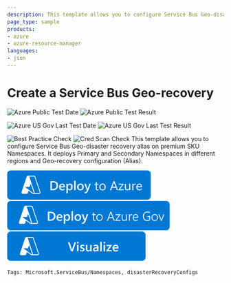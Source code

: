 ```yaml
---
description: This template allows you to configure Service Bus Geo-disaster recovery alias on premium SKU Namespaces.
page_type: sample
products:
- azure
- azure-resource-manager
languages:
- json
---
```

# Create a Service Bus Geo-recovery

![Azure Public Test Date](https://azurequickstartsservice.blob.core.windows.net/badges/quickstarts/microsoft.servicebus/servicebus-create-namespace-geo-recoveryconfiguration/PublicLastTestDate.svg)
![Azure Public Test Result](https://azurequickstartsservice.blob.core.windows.net/badges/quickstarts/microsoft.servicebus/servicebus-create-namespace-geo-recoveryconfiguration/PublicDeployment.svg)

![Azure US Gov Last Test Date](https://azurequickstartsservice.blob.core.windows.net/badges/quickstarts/microsoft.servicebus/servicebus-create-namespace-geo-recoveryconfiguration/FairfaxLastTestDate.svg)
![Azure US Gov Last Test Result](https://azurequickstartsservice.blob.core.windows.net/badges/quickstarts/microsoft.servicebus/servicebus-create-namespace-geo-recoveryconfiguration/FairfaxDeployment.svg)

![Best Practice Check](https://azurequickstartsservice.blob.core.windows.net/badges/quickstarts/microsoft.servicebus/servicebus-create-namespace-geo-recoveryconfiguration/BestPracticeResult.svg)
![Cred Scan Check](https://azurequickstartsservice.blob.core.windows.net/badges/quickstarts/microsoft.servicebus/servicebus-create-namespace-geo-recoveryconfiguration/CredScanResult.svg)
 This template allows you to configure Service Bus Geo-disaster recovery alias on premium SKU Namespaces. It deploys Primary and Secondary Namespaces in different regions and Geo-recovery configuration (Alias).

[![Deploy To Azure](https://raw.githubusercontent.com/Azure/azure-quickstart-templates/master/1-CONTRIBUTION-GUIDE/images/deploytoazure.svg?sanitize=true)](https://portal.azure.com/#create/Microsoft.Template/uri/https%3A%2F%2Fraw.githubusercontent.com%2FAzure%2Fazure-quickstart-templates%2Fmaster%2Fquickstarts%2Fmicrosoft.servicebus%2Fservicebus-create-namespace-geo-recoveryconfiguration%2Fazuredeploy.json)
[![Deploy To Azure US Gov](https://raw.githubusercontent.com/Azure/azure-quickstart-templates/master/1-CONTRIBUTION-GUIDE/images/deploytoazuregov.svg?sanitize=true)](https://portal.azure.us/#create/Microsoft.Template/uri/https%3A%2F%2Fraw.githubusercontent.com%2FAzure%2Fazure-quickstart-templates%2Fmaster%2Fquickstarts%2Fmicrosoft.servicebus%2Fservicebus-create-namespace-geo-recoveryconfiguration%2Fazuredeploy.json)
[![Visualize](https://raw.githubusercontent.com/Azure/azure-quickstart-templates/master/1-CONTRIBUTION-GUIDE/images/visualizebutton.svg?sanitize=true)](http://armviz.io/#/?load=https%3A%2F%2Fraw.githubusercontent.com%2FAzure%2Fazure-quickstart-templates%2Fmaster%2Fquickstarts%2Fmicrosoft.servicebus%2Fservicebus-create-namespace-geo-recoveryconfiguration%2Fazuredeploy.json)

`Tags: Microsoft.ServiceBus/Namespaces, disasterRecoveryConfigs`
